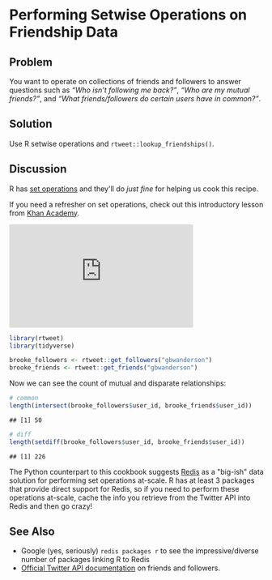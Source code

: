 # Performing Setwise Operations on Friendship Data

## Problem

You want to operate on collections of friends and followers to answer questions such as _“Who isn’t following me back?”_, _“Who are my mutual friends?”_, and _“What friends/followers do certain users have in common?”_.

## Solution

Use R setwise operations and `rtweet::lookup_friendships()`.

## Discussion

R has [set operations](https://stat.ethz.ch/R-manual/R-devel/library/base/html/sets.html) and they'll do _just fine_ for helping us cook this recipe.

If you need a refresher on set operations, check out this introductory lesson from [Khan Academy](https://www.khanacademy.org/math/statistics-probability/probability-library/basic-set-ops/v/intersection-and-union-of-sets).

<iframe width="363" height="204" src="https://www.youtube.com/embed/jAfNg3ylZAI" frameborder="0" gesture="media" allow="encrypted-media" allowfullscreen></iframe>


```r
library(rtweet)
library(tidyverse)
```

```r
brooke_followers <- rtweet::get_followers("gbwanderson")
brooke_friends <- rtweet::get_friends("gbwanderson")
```

Now we can see the count of mutual and disparate relationships:


```r
# common
length(intersect(brooke_followers$user_id, brooke_friends$user_id))
```

```
## [1] 50
```

```r
# diff
length(setdiff(brooke_followers$user_id, brooke_friends$user_id))
```

```
## [1] 226
```

The Python counterpart to this cookbook suggests [Redis](https://redis.io/topics/data-types-intro) as a "big-ish" data solution for performing set operations at-scale. R has at least 3 packages that provide direct support for Redis, so if you need to perform these operations at-scale, cache the info you retrieve from the Twitter API into Redis and then go crazy!

## See Also

- Google (yes, seriously) `redis packages r` to see the impressive/diverse number of packages linking R to Redis
- [Official Twitter API documentation](https://developer.twitter.com/en/docs/accounts-and-users/follow-search-get-users/overview) on friends and followers.
